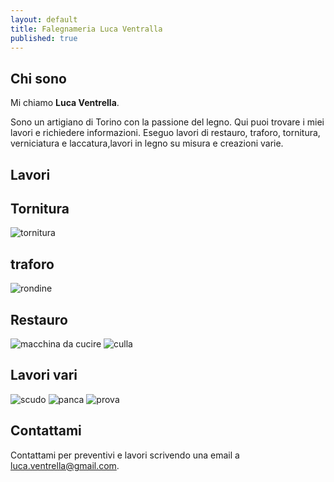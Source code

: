 ```yaml
---
layout: default
title: Falegnameria Luca Ventralla
published: true
---
```


## Chi sono

Mi chiamo **Luca Ventrella**.

Sono un artigiano di Torino con la passione del legno.
Qui puoi trovare i miei lavori e richiedere informazioni.
Eseguo lavori di restauro, traforo, tornitura, verniciatura e laccatura,lavori in legno su misura  e creazioni varie.




## Lavori

## Tornitura

![tornitura](/images/1387655340353.jpg)

## traforo

![rondine](/images/IMG_20150212_132314783.jpg)



## Restauro

![macchina da cucire](/images/1387655334708.jpg)
![culla](/images/IMG_20140507_183226865.jpg)


## Lavori vari

![scudo](/images/IMG-20160311-WA0007.jpg)
![panca](/images/30-01-09_1159.jpg)
![prova](/05-11-09_1453.jpg)

## Contattami

Contattami per preventivi e lavori scrivendo una email a [luca.ventrella@gmail.com](mailto:luca.ventrella@gmail.com).
